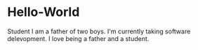 # Hello-World
Student
I am a father of two boys. I'm currently taking software delevopment. I love being a father and a student. 
